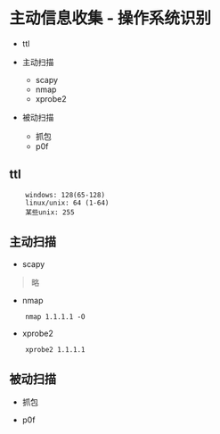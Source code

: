 
# 主动信息收集 - 操作系统识别


* ttl

* 主动扫描
    - scapy
    - nmap
    - xprobe2
    
* 被动扫描
    - 抓包
    - p0f
    
    
## ttl
```sbtshell
    windows: 128(65-128)
    linux/unix: 64 (1-64)
    某些unix: 255
``` 

## 主动扫描
* scapy
> 略

* nmap
```sbtshell
    nmap 1.1.1.1 -O
```

* xprobe2
```sbtshell
    xprobe2 1.1.1.1
```

## 被动扫描

* 抓包

* p0f

